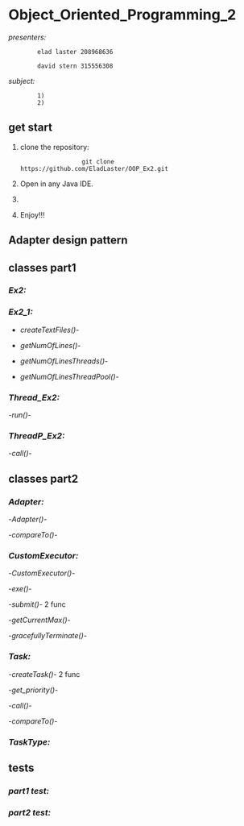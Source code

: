 # Object_Oriented_Programming_2

*presenters:*

            elad laster 208968636

            david stern 315556308
            
*subject:*
          
            1)
            2)
            
## get start 
1) clone the repository:

                        git clone https://github.com/EladLaster/OOP_Ex2.git   
                                               
2) Open in any Java IDE.
 
3) 

4) Enjoy!!!


## Adapter design pattern




## classes part1

### *Ex2:*


### *Ex2_1:*

- _createTextFiles()_- 

- _getNumOfLines()_- 

- _getNumOfLinesThreads()_- 

- _getNumOfLinesThreadPool()_-


### *Thread_Ex2:*

-_run()_-


### *ThreadP_Ex2:*

-_call()_-

## classes part2


### *Adapter:*

-_Adapter()_-

-_compareTo()_-


### *CustomExecutor:*

-_CustomExecutor()_-

-_exe()_-

-_submit()_- 2 func

-_getCurrentMax()_-

-_gracefullyTerminate()_-

### *Task:*

-_createTask()_- 2 func

-_get_priority()_-

-_call()_-

-_compareTo()_-

### *TaskType:*


## tests

### *part1 test:*


### *part2 test:*

